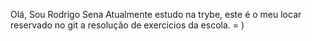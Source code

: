Olá, Sou Rodrigo Sena
Atualmente estudo na trybe, este é o meu locar reservado no git a resolução de exercicios da escola. = )
